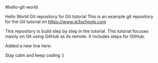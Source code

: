 #hello-git-world

Hello World Git repository for Git tutorial
This is an example git repository for the Git tutorial on https://www.w3schools.com

This repository is build step by step in the tutorial. This tutorial focuses mainly on Git using GitHub as its remote.
It includes steps for GitHub.

Added a new line here.

Stay calm and keep coding :)
